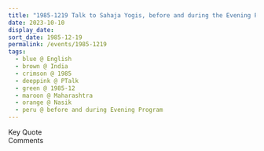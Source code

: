 ```yaml
---
title: "1985-1219 Talk to Sahaja Yogis, before and during the Evening Program, Nasik, Maharashtra, India"
date: 2023-10-10
display_date: 
sort_date: 1985-12-19
permalink: /events/1985-1219
tags:
  - blue @ English
  - brown @ India
  - crimson @ 1985
  - deeppink @ PTalk
  - green @ 1985-12
  - maroon @ Maharashtra
  - orange @ Nasik
  - peru @ before and during Evening Program
---
```


<wave-list>
  <list-title color="green" width="75">Key Quote</list-title>
  <list-item color="BlanchedAlmond"  width="200"></list-item>
  <list-item color="Lavender"></list-item>
  <list-item color="BlanchedAlmond"></list-item>
</wave-list>

<br>

<wave-list>
  <list-title color="green" width="75">Comments</list-title>
  <list-item color="BlanchedAlmond"  width="200"></list-item>
  <list-item color="Lavender"></list-item>
  <list-item color="BlanchedAlmond"></list-item>
</wave-list>